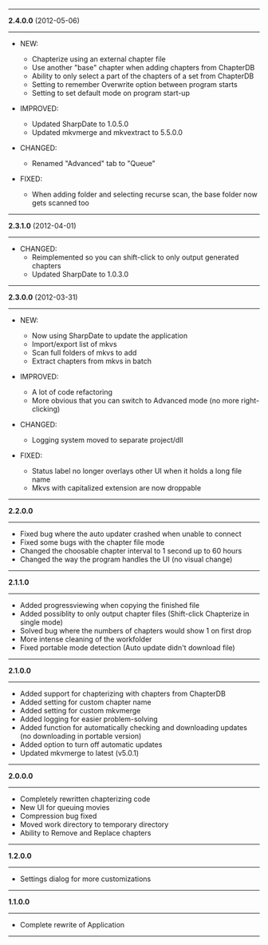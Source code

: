 
---

**2.4.0.0** (2012-05-06)

---

  * NEW:
    * Chapterize using an external chapter file
    * Use another "base" chapter when adding chapters from ChapterDB
    * Ability to only select a part of the chapters of a set from ChapterDB
    * Setting to remember Overwrite option between program starts
    * Setting to set default mode on program start-up

  * IMPROVED:
    * Updated SharpDate to 1.0.5.0
    * Updated mkvmerge and mkvextract to 5.5.0.0

  * CHANGED:
    * Renamed "Advanced" tab to "Queue"

  * FIXED:
    * When adding folder and selecting recurse scan, the base folder now gets scanned too


---

**2.3.1.0** (2012-04-01)

---

  * CHANGED:
    * Reimplemented so you can shift-click to only output generated chapters
    * Updated SharpDate to 1.0.3.0


---

**2.3.0.0** (2012-03-31)

---

  * NEW:
    * Now using SharpDate to update the application
    * Import/export list of mkvs
    * Scan full folders of mkvs to add
    * Extract chapters from mkvs in batch

  * IMPROVED:
    * A lot of code refactoring
    * More obvious that you can switch to Advanced mode (no more right-clicking)

  * CHANGED:
    * Logging system moved to separate project/dll

  * FIXED:
    * Status label no longer overlays other UI when it holds a long file name
    * Mkvs with capitalized extension are now droppable


---

**2.2.0.0**

---


  * Fixed bug where the auto updater crashed when unable to connect
  * Fixed some bugs with the chapter file mode
  * Changed the choosable chapter interval to 1 second up to 60 hours
  * Changed the way the program handles the UI (no visual change)


---

**2.1.1.0**

---


  * Added progressviewing when copying the finished file
  * Added possiblity to only output chapter files (Shift-click Chapterize in single mode)
  * Solved bug where the numbers of chapters would show 1 on first drop
  * More intense cleaning of the workfolder
  * Fixed portable mode detection (Auto update didn't download file)


---

**2.1.0.0**

---


  * Added support for chapterizing with chapters from ChapterDB
  * Added setting for custom chapter name
  * Added setting for custom mkvmerge
  * Added logging for easier problem-solving
  * Added function for automatically checking and downloading updates (no downloading in portable version)
  * Added option to turn off automatic updates
  * Updated mkvmerge to latest (v5.0.1)


---

**2.0.0.0**

---


  * Completely rewritten chapterizing code
  * New UI for queuing movies
  * Compression bug fixed
  * Moved work directory to temporary directory
  * Ability to Remove and Replace chapters


---

**1.2.0.0**

---


  * Settings dialog for more customizations


---

**1.1.0.0**

---


  * Complete rewrite of Application

---
